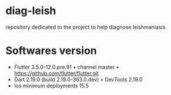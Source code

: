 # diag-leish
repository dedicated to the project to help diagnose leishmaniasis

# Softwares version

* Flutter 3.5.0-12.0.pre.91 • channel master • https://github.com/flutter/flutter.git
* Dart 2.19.0 (build 2.19.0-363.0.dev) • DevTools 2.19.0
* Ios minimum deployments 15.5